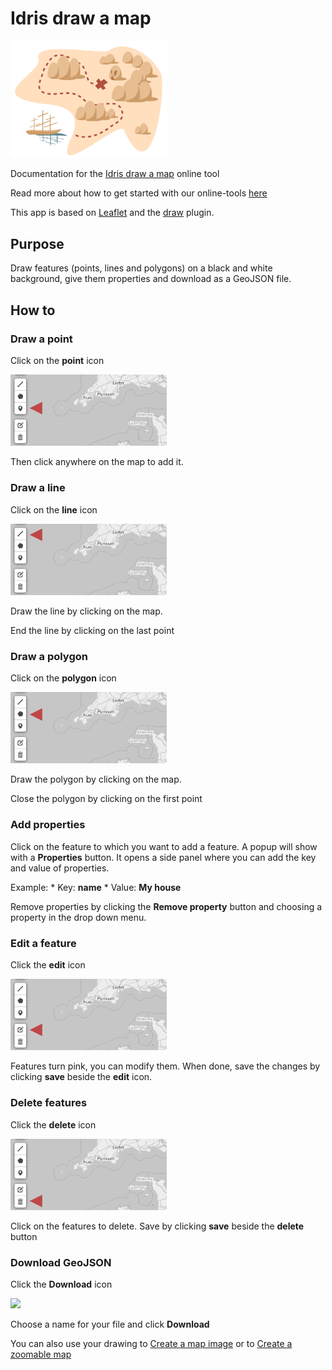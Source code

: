 # Idris draw a map

<img src="/img/tool-draw.png" alt="Idris draw a map" width="250" />

Documentation for the [Idris draw a map](http://www.idris-maps.com/tools/draw-map) online tool

Read more about how to get started with our online-tools [here](https://github.com/idris-maps/idris-tools-docs/tree/master/get-started)

This app is based on [Leaflet](http://leafletjs.com/) and the [draw](https://github.com/Leaflet/Leaflet.draw) plugin.

## Purpose

Draw features (points, lines and polygons) on a black and white background, give them properties and download as a GeoJSON file.

## How to

### Draw a point

Click on the **point** icon

<img src="/img/draw_point.png" width="250" />

Then click anywhere on the map to add it.

### Draw a line 

Click on the **line** icon

<img src="/img/draw_line.png" width="250" />

Draw the line by clicking on the map.

End the line by clicking on the last point

### Draw a polygon

Click on the **polygon** icon

<img src="/img/draw_polygon.png" width="250" />

Draw the polygon by clicking on the map.

Close the polygon by clicking on the first point

### Add properties

Click on the feature to which you want to add a feature. A popup will show with a **Properties** button. It opens a side panel where you can add the key and value of properties.

Example:
	* Key: **name**
	* Value: **My house**

Remove properties by clicking the **Remove property** button and choosing a property in the drop down menu.

### Edit a feature

Click the **edit** icon

<img src="/img/draw_edit.png" width="250" />

Features turn pink, you can modify them. When done, save the changes by clicking **save** beside the **edit** icon.

### Delete features

Click the **delete** icon

<img src="/img/draw_delete.png" width="250" />

Click on the features to delete. Save by clicking **save** beside the **delete** button

### Download GeoJSON

Click the **Download** icon

<img src="/img/icon_download.png" width="50" />

Choose a name for your file and click **Download**

You can also use your drawing to [Create a map image](https://github.com/idris-maps/idris-tools-docs/blob/master/image-map) or to [Create a zoomable map](https://github.com/idris-maps/idris-tools-docs/blob/master/zoomable-map)

